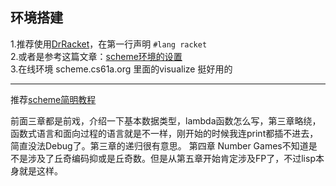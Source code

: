 环境搭建
---
1.推荐使用[DrRacket](https://racket-lang.org/)，在第一行声明 `#lang racket`  
2.或者是参考这篇文章：[scheme环境的设置](http://www.yinwang.org/blog-cn/2013/04/11/scheme-setup)  
3.在线环境 scheme.cs61a.org 里面的visualize 挺好用的

***

推荐[scheme简明教程](https://legacy.gitbook.com/book/wizardforcel/teach-yourself-scheme/details)

前面三章都是前戏，介绍一下基本数据类型，lambda函数怎么写，第三章略绕，函数式语言和面向过程的语言就是不一样，刚开始的时候我连print都插不进去，简直没法Debug了。第三章的递归很有意思。
第四章 Number Games不知道是不是涉及了丘奇编码抑或是丘奇数。但是从第五章开始肯定涉及FP了，不过lisp本身就是这样。
